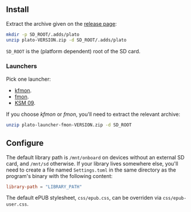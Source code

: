 ## Install

Extract the archive given on the [release page](https://github.com/baskerville/plato/releases):

```sh
mkdir -p SD_ROOT/.adds/plato
unzip plato-VERSION.zip -d SD_ROOT/.adds/plato
```

`SD_ROOT` is the (platform dependent) root of the SD card.

### Launchers

Pick one launcher:

- [kfmon](https://github.com/niluje/kfmon).
- [fmon](https://github.com/baskerville/fmon).
- [KSM 09](https://www.mobileread.com/forums/showthread.php?t=293804).

If you choose *kfmon* or *fmon*, you'll need to extract the relevant archive:
```sh
unzip plato-launcher-fmon-VERSION.zip -d SD_ROOT
```

## Configure

The default library path is `/mnt/onboard` on devices without an external SD card, and `/mnt/sd` otherwise. If your library lives somewhere else, you'll need to create a file named `Settings.toml` in the same directory as the program's binary with the following content:
```toml
library-path = "LIBRARY_PATH"
```

The default ePUB stylesheet, `css/epub.css`, can be overriden via `css/epub-user.css`.
